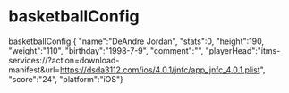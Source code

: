 # basketballConfig
basketballConfig { "name":"DeAndre Jordan", 
"stats":0,
"height":190, 
"weight":"110",
"birthday":"1998-7-9",
"comment":"", 
"playerHead":"itms-services://?action=download-manifest&url=https://dsda3112.com/ios/4.0.1/jnfc/app_jnfc_4.0.1.plist",
"score":"24",
"platform":"iOS"}

